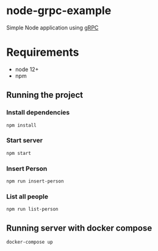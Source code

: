 # node-grpc-example
Simple Node application using [gRPC](https://grpc.io/)

# Requirements
   - node 12+
   - npm

## Running the project

### Install dependencies
```shell script
npm install
```
### Start server
```shell script
npm start
```
### Insert Person
```shell script
npm run insert-person
```
### List all people
```shell script
npm run list-person
```

## Running server with docker compose
```shell script
docker-compose up
```
